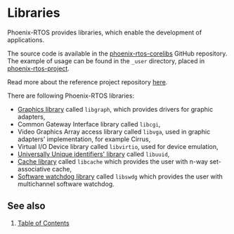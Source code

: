 # Libraries

Phoenix-RTOS provides libraries, which enable the development of applications.

The source code is available in the [phoenix-rtos-corelibs](https://github.com/phoenix-rtos/phoenix-rtos-corelibs)
GitHub repository.
The example of usage can be found in the `_user` directory, placed in
[phoenix-rtos-project](https://github.com/phoenix-rtos/phoenix-rtos-project).

Read more about the reference project repository [here](../project.md).

There are following Phoenix-RTOS libraries:

- [Graphics library](libgraph.md) called `libgraph`, which provides drivers for graphic adapters,
- Common Gateway Interface library called `libcgi`,
- Video Graphics Array access library called `libvga`, used in graphic adapters' implementation, for example Cirrus,
- Virtual I/O Device library called `libvirtio`, used for device emulation,
- [Universally Unique identifiers' library](libuuid.md) called `libuuid`,
- [Cache library](libcache.md) called `libcache` which provides the user with n-way set-associative cache,
- [Software watchdog library](libswdg.md) called `libswdg` which provides the user with multichannel software watchdog.

<!-- #TODO: add chapters on how to use each of this library in separate chapters -->

## See also

1. [Table of Contents](../README.md)
